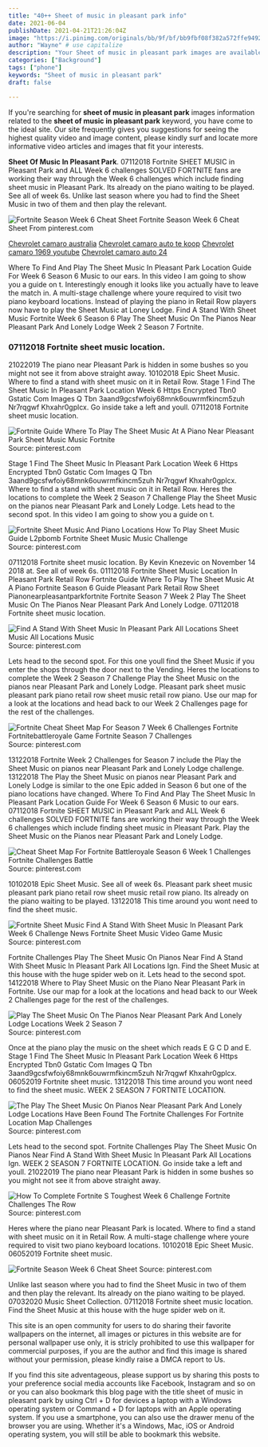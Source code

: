 ```yaml
---
title: "40++ Sheet of music in pleasant park info"
date: 2021-06-04
publishDate: 2021-04-21T21:26:04Z
image: "https://i.pinimg.com/originals/bb/9f/bf/bb9fbf08f382a572ffe94929846c9e84.jpg"
author: "Wayne" # use capitalize
description: "Your Sheet of music in pleasant park images are available. Sheet of music in pleasant park are a topic that is being searched for and liked by netizens now. You can Get the Sheet of music in pleasant park files here. Find and Download all royalty-free photos."
categories: ["Background"]
tags: ["phone"]
keywords: "Sheet of music in pleasant park"
draft: false

---
```


If you're searching for **sheet of music in pleasant park** images information related to the **sheet of music in pleasant park** keyword, you have come to the ideal  site.  Our site frequently  gives you  suggestions  for seeing  the highest  quality video and image  content, please kindly surf and locate more informative video articles and images  that fit your interests.

**Sheet Of Music In Pleasant Park**. 07112018 Fortnite SHEET MUSIC in Pleasant Park and ALL Week 6 challenges SOLVED FORTNITE fans are working their way through the Week 6 challenges which include finding sheet music in Pleasant Park. Its already on the piano waiting to be played. See all of week 6s. Unlike last season where you had to find the Sheet Music in two of them and then play the relevant.

![Fortnite Season Week 6 Cheat Sheet](https://i.pinimg.com/originals/bb/9f/bf/bb9fbf08f382a572ffe94929846c9e84.jpg "Fortnite Season Week 6 Cheat Sheet")
Fortnite Season Week 6 Cheat Sheet From pinterest.com

[Chevrolet camaro australia](/chevrolet-camaro-australia/)
[Chevrolet camaro auto te koop](/chevrolet-camaro-auto-te-koop/)
[Chevrolet camaro 1969 youtube](/chevrolet-camaro-1969-youtube/)
[Chevrolet camaro auto 24](/chevrolet-camaro-auto-24/)

Where To Find And Play The Sheet Music In Pleasant Park Location Guide For Week 6 Season 6 Music to our ears. In this video I am going to show you a guide on t. Interestingly enough it looks like you actually have to leave the match in. A multi-stage challenge where youre required to visit two piano keyboard locations. Instead of playing the piano in Retail Row players now have to play the Sheet Music at Loney Lodge. Find A Stand With Sheet Music Fortnite Week 6 Season 6 Play The Sheet Music On The Pianos Near Pleasant Park And Lonely Lodge Week 2 Season 7 Fortnite.

### 07112018 Fortnite sheet music location.

21022019 The piano near Pleasant Park is hidden in some bushes so you might not see it from above straight away. 10102018 Epic Sheet Music. Where to find a stand with sheet music on it in Retail Row. Stage 1 Find The Sheet Music In Pleasant Park Location Week 6 Https Encrypted Tbn0 Gstatic Com Images Q Tbn 3aand9gcsfwfoiy68mnk6ouwrmfkincm5zuh Nr7rqgwf Khxahr0gplcx. Go inside take a left and youll. 07112018 Fortnite sheet music location.


![Fortnite Guide Where To Play The Sheet Music At A Piano Near Pleasant Park Sheet Music Music Fortnite](https://i.pinimg.com/736x/09/5e/14/095e14c54faa610ef6138adc348361e0.jpg "Fortnite Guide Where To Play The Sheet Music At A Piano Near Pleasant Park Sheet Music Music Fortnite")
Source: pinterest.com

Stage 1 Find The Sheet Music In Pleasant Park Location Week 6 Https Encrypted Tbn0 Gstatic Com Images Q Tbn 3aand9gcsfwfoiy68mnk6ouwrmfkincm5zuh Nr7rqgwf Khxahr0gplcx. Where to find a stand with sheet music on it in Retail Row. Heres the locations to complete the Week 2 Season 7 Challenge Play the Sheet Music on the pianos near Pleasant Park and Lonely Lodge. Lets head to the second spot. In this video I am going to show you a guide on t.

![Fortnite Sheet Music And Piano Locations How To Play Sheet Music Guide L2pbomb Fortnite Sheet Music Music Challenge](https://i.pinimg.com/originals/e3/52/1c/e3521ccc453ecea21cc82571d8378da5.jpg "Fortnite Sheet Music And Piano Locations How To Play Sheet Music Guide L2pbomb Fortnite Sheet Music Music Challenge")
Source: pinterest.com

07112018 Fortnite sheet music location. By Kevin Knezevic on November 14 2018 at. See all of week 6s. 01112018 Fortnite Sheet Music Location In Pleasant Park Retail Row Fortnite Guide Where To Play The Sheet Music At A Piano Fortnite Season 6 Guide Pleasant Park Retail Row Sheet Pianonearpleasantparkfortnite Fortnite Season 7 Week 2 Play The Sheet Music On The Pianos Near Pleasant Park And Lonely Lodge. 07112018 Fortnite sheet music location.

![Find A Stand With Sheet Music In Pleasant Park All Locations Sheet Music All Locations Music](https://i.ytimg.com/vi/tTRbBdmv1QA/maxresdefault.jpg "Find A Stand With Sheet Music In Pleasant Park All Locations Sheet Music All Locations Music")
Source: pinterest.com

Lets head to the second spot. For this one youll find the Sheet Music if you enter the shops through the door next to the Vending. Heres the locations to complete the Week 2 Season 7 Challenge Play the Sheet Music on the pianos near Pleasant Park and Lonely Lodge. Pleasant park sheet music pleasant park piano retail row sheet music retail row piano. Use our map for a look at the locations and head back to our Week 2 Challenges page for the rest of the challenges.

![Fortnite Cheat Sheet Map For Season 7 Week 6 Challenges Fortnite Fortnitebattleroyale Game Fortnite Season 7 Challenges](https://i.pinimg.com/originals/38/df/9f/38df9f753716b9f7bb818a0025a9879a.jpg "Fortnite Cheat Sheet Map For Season 7 Week 6 Challenges Fortnite Fortnitebattleroyale Game Fortnite Season 7 Challenges")
Source: pinterest.com

13122018 Fortnite Week 2 Challenges for Season 7 include the Play the Sheet Music on pianos near Pleasant Park and Lonely Lodge challenge. 13122018 The Play the Sheet Music on pianos near Pleasant Park and Lonely Lodge is similar to the one Epic added in Season 6 but one of the piano locations have changed. Where To Find And Play The Sheet Music In Pleasant Park Location Guide For Week 6 Season 6 Music to our ears. 07112018 Fortnite SHEET MUSIC in Pleasant Park and ALL Week 6 challenges SOLVED FORTNITE fans are working their way through the Week 6 challenges which include finding sheet music in Pleasant Park. Play the Sheet Music on the Pianos near Pleasant Park and Lonely Lodge.

![Cheat Sheet Map For Fortnite Battleroyale Season 6 Week 1 Challenges Fortnite Challenges Battle](https://i.pinimg.com/originals/f9/5a/1f/f95a1f5c2e4e9924b6ab69d66ab06f23.jpg "Cheat Sheet Map For Fortnite Battleroyale Season 6 Week 1 Challenges Fortnite Challenges Battle")
Source: pinterest.com

10102018 Epic Sheet Music. See all of week 6s. Pleasant park sheet music pleasant park piano retail row sheet music retail row piano. Its already on the piano waiting to be played. 13122018 This time around you wont need to find the sheet music.

![Fortnite Sheet Music Find A Stand With Sheet Music In Pleasant Park Week 6 Challenge News Fortnite Sheet Music Video Game Music](https://i.pinimg.com/474x/cc/bd/b1/ccbdb1b3db993f86001bc3cb8ba7dc81.jpg "Fortnite Sheet Music Find A Stand With Sheet Music In Pleasant Park Week 6 Challenge News Fortnite Sheet Music Video Game Music")
Source: pinterest.com

Fortnite Challenges Play The Sheet Music On Pianos Near Find A Stand With Sheet Music In Pleasant Park All Locations Ign. Find the Sheet Music at this house with the huge spider web on it. Lets head to the second spot. 14122018 Where to Play Sheet Music on the Piano Near Pleasant Park in Fortnite. Use our map for a look at the locations and head back to our Week 2 Challenges page for the rest of the challenges.

![Play The Sheet Music On The Pianos Near Pleasant Park And Lonely Lodge Locations Week 2 Season 7](https://i.pinimg.com/600x315/d2/5d/30/d25d30bddb03850c7d69e65faa7db25d.jpg "Play The Sheet Music On The Pianos Near Pleasant Park And Lonely Lodge Locations Week 2 Season 7")
Source: pinterest.com

Once at the piano play the music on the sheet which reads E G C D and E. Stage 1 Find The Sheet Music In Pleasant Park Location Week 6 Https Encrypted Tbn0 Gstatic Com Images Q Tbn 3aand9gcsfwfoiy68mnk6ouwrmfkincm5zuh Nr7rqgwf Khxahr0gplcx. 06052019 Fortnite sheet music. 13122018 This time around you wont need to find the sheet music. WEEK 2 SEASON 7 FORTNITE LOCATION.

![The Play The Sheet Music On Pianos Near Pleasant Park And Lonely Lodge Locations Have Been Found The Fortnite Challenges For Fortnite Location Map Challenges](https://i.pinimg.com/originals/46/c2/58/46c258a1fdd6dc014537d285307479ca.jpg "The Play The Sheet Music On Pianos Near Pleasant Park And Lonely Lodge Locations Have Been Found The Fortnite Challenges For Fortnite Location Map Challenges")
Source: pinterest.com

Lets head to the second spot. Fortnite Challenges Play The Sheet Music On Pianos Near Find A Stand With Sheet Music In Pleasant Park All Locations Ign. WEEK 2 SEASON 7 FORTNITE LOCATION. Go inside take a left and youll. 21022019 The piano near Pleasant Park is hidden in some bushes so you might not see it from above straight away.

![How To Complete Fortnite S Toughest Week 6 Challenge Fortnite Challenges The Row](https://i.pinimg.com/originals/e1/28/cd/e128cdeff76faa4504c4d50222f482a4.png "How To Complete Fortnite S Toughest Week 6 Challenge Fortnite Challenges The Row")
Source: pinterest.com

Heres where the piano near Pleasant Park is located. Where to find a stand with sheet music on it in Retail Row. A multi-stage challenge where youre required to visit two piano keyboard locations. 10102018 Epic Sheet Music. 06052019 Fortnite sheet music.

![Fortnite Season Week 6 Cheat Sheet](https://i.pinimg.com/originals/bb/9f/bf/bb9fbf08f382a572ffe94929846c9e84.jpg "Fortnite Season Week 6 Cheat Sheet")
Source: pinterest.com

Unlike last season where you had to find the Sheet Music in two of them and then play the relevant. Its already on the piano waiting to be played. 07032020 Music Sheet Collection. 07112018 Fortnite sheet music location. Find the Sheet Music at this house with the huge spider web on it.

This site is an open community for users to do sharing their favorite wallpapers on the internet, all images or pictures in this website are for personal wallpaper use only, it is stricly prohibited to use this wallpaper for commercial purposes, if you are the author and find this image is shared without your permission, please kindly raise a DMCA report to Us.

If you find this site adventageous, please support us by sharing this posts to your preference social media accounts like Facebook, Instagram and so on or you can also bookmark this blog page with the title sheet of music in pleasant park by using Ctrl + D for devices a laptop with a Windows operating system or Command + D for laptops with an Apple operating system. If you use a smartphone, you can also use the drawer menu of the browser you are using. Whether it's a Windows, Mac, iOS or Android operating system, you will still be able to bookmark this website.
